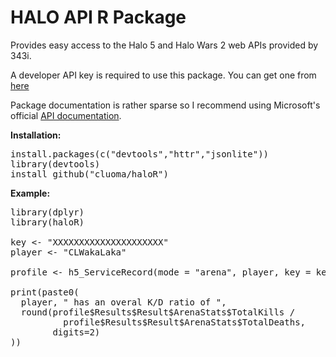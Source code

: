HALO API R Package
====================

Provides easy access to the Halo 5 and Halo Wars 2 web APIs provided by 343i.

A developer API key is required to use this package. You can get one from [here](https://developer.haloapi.com/)

Package documentation is rather sparse so I recommend using Microsoft's official [API documentation](https://developer.haloapi.com/docs/services/).

**Installation:**
<pre>
install.packages(c("devtools","httr","jsonlite"))
library(devtools)
install_github("cluoma/haloR")
</pre>

**Example:**
<pre>
library(dplyr)
library(haloR)

key <- "XXXXXXXXXXXXXXXXXXXXX"
player <- "CLWakaLaka"

profile <- h5_ServiceRecord(mode = "arena", player, key = key)

print(paste0(
  player, " has an overal K/D ratio of ",
  round(profile$Results$Result$ArenaStats$TotalKills /
          profile$Results$Result$ArenaStats$TotalDeaths,
        digits=2)
))
</pre>

